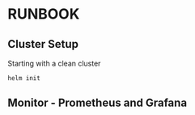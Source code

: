 # RUNBOOK


## Cluster Setup

Starting with a clean cluster
```
helm init
```




## Monitor - Prometheus and Grafana

